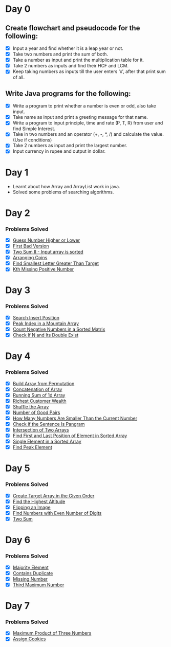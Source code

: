 
# Day 0
## Create flowchart and pseudocode for the following:

- [x] Input a year and find whether it is a leap year or not.
- [x] Take two numbers and print the sum of both.
- [x] Take a number as input and print the multiplication table for it.
- [x] Take 2 numbers as inputs and find their HCF and LCM.
- [x] Keep taking numbers as inputs till the user enters ‘x’, after that print sum of all.

## Write Java programs for the following:

- [x] Write a program to print whether a number is even or odd, also take
input.
- [x] Take name as input and print a greeting message for that name.
- [x] Write a program to input principle, time and rate (P, T, R) from user and
find Simple Interest.
- [x] Take in two numbers and an operator (+, -, *, /) and calculate the value.
(Use if conditions)
- [x] Take 2 numbers as input and print the largest number.
- [x] Input currency in rupee and output in dollar.

# Day 1
- Learnt about how Array and ArrayList work in java.
- Solved some problems of searching algorithms.

# Day 2
### Problems Solved
- [x] [Guess Number Higher or Lower](https://leetcode.com/problems/guess-number-higher-or-lower/)
- [x] [First Bad Version](https://leetcode.com/problems/first-bad-version/)
- [x]	[Two Sum II - Input array is sorted](https://leetcode.com/problems/two-sum-ii-input-array-is-sorted/)
- [x] [Arranging Coins](https://leetcode.com/problems/arranging-coins/)
- [x] [Find Smallest Letter Greater Than Target](https://leetcode.com/problems/find-smallest-letter-greater-than-target/)
- [x] [Kth Missing Positive Number](https://leetcode.com/problems/kth-missing-positive-number/)

# Day 3
### Problems Solved
- [x] [Search Insert Position](https://leetcode.com/problems/search-insert-position/)
- [x] [Peak Index in a Mountain Array](https://leetcode.com/problems/peak-index-in-a-mountain-array/)
- [x] [Count Negative Numbers in a Sorted Matrix](https://leetcode.com/problems/count-negative-numbers-in-a-sorted-matrix/)
- [x] [Check If N and Its Double Exist](https://leetcode.com/problems/check-if-n-and-its-double-exist/)

# Day 4
### Problems Solved
- [x] [Build Array from Permutation](https://leetcode.com/problems/build-array-from-permutation/)
- [x] [Concatenation of Array](https://leetcode.com/problems/concatenation-of-array/)
- [x] [Running Sum of 1d Array](https://leetcode.com/problems/running-sum-of-1d-array/)
- [x] [Richest Customer Wealth](https://leetcode.com/problems/richest-customer-wealth/)
- [x] [Shuffle the Array](https://leetcode.com/problems/shuffle-the-array/)
- [x] [Number of Good Pairs](https://leetcode.com/problems/number-of-good-pairs/)
- [x] [How Many Numbers Are Smaller Than the Current Number](https://leetcode.com/problems/how-many-numbers-are-smaller-than-the-current-number/)
- [x] [Check if the Sentence Is Pangram](https://leetcode.com/problems/check-if-the-sentence-is-pangram/)
- [x] [Intersection of Two Arrays](https://leetcode.com/problems/intersection-of-two-arrays/)
- [x] [Find First and Last Position of Element in Sorted Array](https://leetcode.com/problems/find-first-and-last-position-of-element-in-sorted-array/)
- [x] [Single Element in a Sorted Array](https://leetcode.com/problems/single-element-in-a-sorted-array/)
- [x] [Find Peak Element](https://leetcode.com/problems/find-peak-element/)

# Day 5
### Problems Solved
- [x] [Create Target Array in the Given Order](https://leetcode.com/problems/create-target-array-in-the-given-order/)
- [x] [Find the Highest Altitude](https://leetcode.com/problems/find-the-highest-altitude/)
- [x] [Flipping an Image](https://leetcode.com/problems/flipping-an-image/)
- [x] [Find Numbers with Even Number of Digits](https://leetcode.com/problems/find-numbers-with-even-number-of-digits/)
- [x] [Two Sum](https://leetcode.com/problems/two-sum/)

# Day 6
### Problems Solved
- [x] [Majority Element](https://leetcode.com/problems/majority-element/)
- [x] [Contains Duplicate](https://leetcode.com/problems/contains-duplicate/)
- [x] [Missing Number](https://leetcode.com/problems/missing-number/)
- [x] [Third Maximum Number](https://leetcode.com/problems/third-maximum-number/)

# Day 7
### Problems Solved
- [x] [Maximum Product of Three Numbers](https://leetcode.com/problems/maximum-product-of-three-numbers/)
- [x] [Assign Cookies](https://leetcode.com/problems/assign-cookies/)